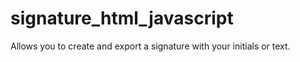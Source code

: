 # signature_html_javascript
Allows you to create and export a signature with your initials or text.

